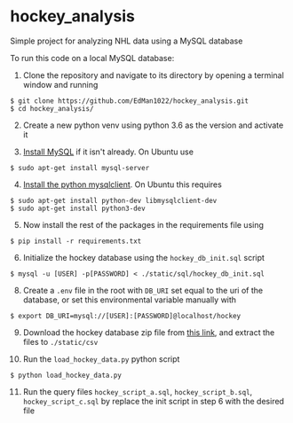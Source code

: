 # hockey_analysis
Simple project for analyzing NHL data using a MySQL database

To run this code on a local MySQL database:

1. Clone the repository and navigate to its directory by opening a terminal window and running
```
$ git clone https://github.com/EdMan1022/hockey_analysis.git
$ cd hockey_analysis/
```

2. Create a new python venv using python 3.6 as the version and activate it

3. [Install MySQL](https://dev.mysql.com/doc/refman/5.7/en/installing.html) if it isn't already. On Ubuntu use
```
$ sudo apt-get install mysql-server
```

4. [Install the python mysqlclient](https://github.com/PyMySQL/mysqlclient-python/blob/master/README.md). On Ubuntu this requires
```
$ sudo apt-get install python-dev libmysqlclient-dev
$ sudo apt-get install python3-dev
```
5. Now install the rest of the packages in the requirements file using
```
$ pip install -r requirements.txt
```

6. Initialize the hockey database using the `hockey_db_init.sql` script

```
$ mysql -u [USER] -p[PASSWORD] < ./static/sql/hockey_db_init.sql
```
8. Create a `.env` file in the root with `DB_URI` set equal to the uri of the database, or set this environmental variable manually with
```
$ export DB_URI=mysql://[USER]:[PASSWORD]@localhost/hockey
```
9. Download the hockey database zip file from [this link](http://opensourcesports.com/files/hockey/hdb-2012-06-23.zip), and extract the files to `./static/csv`

10. Run the `load_hockey_data.py` python script

```
$ python load_hockey_data.py
```

11. Run the query files `hockey_script_a.sql`, `hockey_script_b.sql`, `hockey_script_c.sql` by replace the init script in step 6 with the desired file
